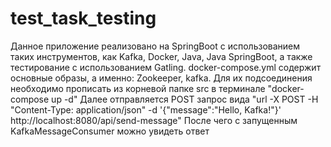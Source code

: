# test_task_testing
Данное приложение реализовано на SpringBoot с использованием таких инструментов, как Kafka, Docker, Java, Java SpringBoot, а также тестирование с использованием Gatling.
docker-compose.yml содержит основные образы, а именно: Zookeeper, kafka.
Для их подсоединения необходимо прописать из корневой папке src в терминале "docker-compose up -d"
Далее отправляется POST запрос вида "url -X POST -H "Content-Type: application/json" -d '{"message":"Hello, Kafka!"}' http://localhost:8080/api/send-message"
После чего с запущенным KafkaMessageConsumer можно увидеть ответ
